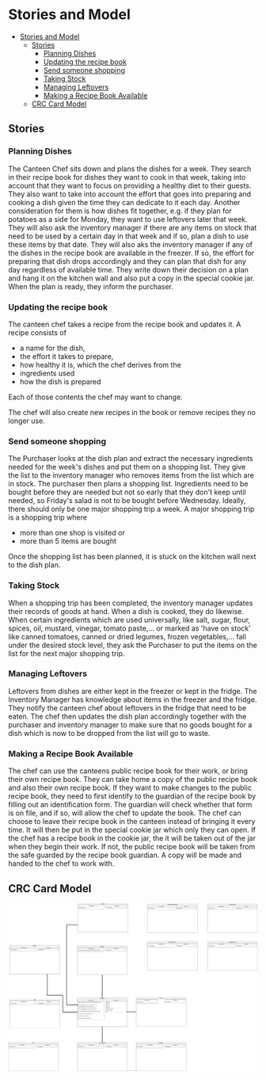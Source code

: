 # Stories and Model

- [Stories and Model](#stories-and-model)
  - [Stories](#stories)
    - [Planning Dishes](#planning-dishes)
    - [Updating the recipe book](#updating-the-recipe-book)
    - [Send someone shopping](#send-someone-shopping)
    - [Taking Stock](#taking-stock)
    - [Managing Leftovers](#managing-leftovers)
    - [Making a Recipe Book Available](#making-a-recipe-book-available)
  - [CRC Card Model](#crc-card-model)

## Stories

### Planning Dishes

The Canteen Chef sits down and plans the dishes for a week. They search in their recipe book for dishes they want to cook in that week, taking into account that they want to focus on providing a healthy diet to their guests.
They also want to take into account the effort that goes into preparing and cooking a dish given the time they can dedicate to it each day.
Another consideration for them is how dishes fit together, e.g. if they plan for potatoes as a side for Monday, they want to use leftovers later that week.
They will also ask the inventory manager if there are any items on stock that need to be used by a certain day in that week and if so, plan a dish to use these items by that date.
They will also aks the inventory manager if any of the dishes in the recipe book are available in the freezer. If so, the effort for preparing that dish drops accordingly and they can plan that dish for any day regardless of available time.
They write down their decision on a plan and hang it on the kitchen wall and also put a copy in the special cookie jar. When the plan is ready, they inform the purchaser.

### Updating the recipe book

The canteen chef takes a recipe from the recipe book and updates it. A recipe consists of

- a name for the dish,
- the effort it takes to prepare,
- how healthy it is, which the chef derives from the
- ingredients used
- how the dish is prepared

Each of those contents the chef may want to change.

The chef will also create new recipes in the book or remove recipes they no longer use.

### Send someone shopping

The Purchaser looks at the dish plan and extract the necessary ingredients needed for the week's dishes and put them on a shopping list. They give the list to the inventory manager who removes items from the list which are in stock. The purchaser then plans a shopping list. Ingredients need to be bought before they are needed but not so early that they don't keep until needed, so Friday's salad is not to be bought before Wednesday. Ideally, there should only be one major shopping trip a week. A major shopping trip is a shopping trip where

- more than one shop is visited or
- more than 5 items are bought

Once the shopping list has been planned, it is stuck on the kitchen wall next to the dish plan.

### Taking Stock

When a shopping trip has been completed, the inventory manager updates their records of goods at hand. When a dish is cooked, they do likewise. When certain ingredients which are used universally, like salt, sugar, flour, spices, oil, mustard, vinegar, tomato paste,... or marked as 'have on stock' like canned tomatoes, canned or dried legumes, frozen vegetables,... fall under the desired stock level, they ask the Purchaser to put the items on the list for the next major shopping trip.

### Managing Leftovers

Leftovers from dishes are either kept in the freezer or kept in the fridge. The Inventory Manager has knowledge about items in the freezer and the fridge. They notify the canteen chef about leftovers in the fridge that need to be eaten. The chef then updates the dish plan accordingly together with the purchaser and inventory manager to make sure that no goods bought for a dish which is now to be dropped from the list will go to waste.

### Making a Recipe Book Available

The chef can use the canteens public recipe book for their work, or bring their own recipe book. They can take home a copy of the public recipe book and also their own recipe book.
If they want to make changes to the public recipe book, they need to first identify to the guardian of the recipe book by filling out an identification form. The guardian will check whether that form is on file, and if so, will allow the chef to update the book.
The chef can choose to leave their recipe book in the canteen instead of bringing it every time. It will then be put in the special cookie jar which only they can open.
If the chef has a recipe book in the cookie jar, the it will be taken out of the jar when they begin their work. If not, the public recipe book will be taken from the safe guarded by the recipe book guardian. A copy will be made and handed to the chef to work with.

## CRC Card Model

![CRC Card Model](CRC-cards.drawio.svg)